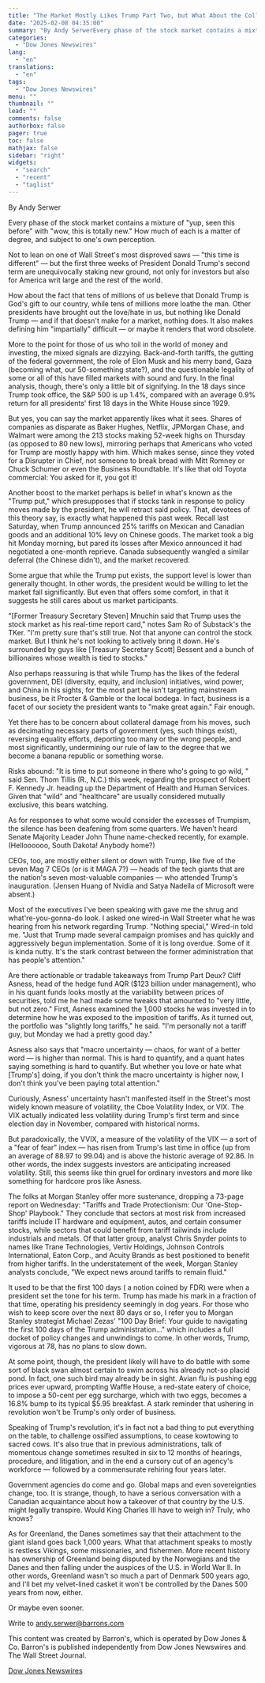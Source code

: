 ```yaml
---
title: "The Market Mostly Likes Trump Part Two, but What About the Collateral Damage? — Barrons.com"
date: "2025-02-08 04:35:00"
summary: "By Andy SerwerEvery phase of the stock market contains a mixture of \"yup, seen this before\" with \"wow, this is totally new.\" How much of each is a matter of degree, and subject to one's own perception.Not to lean on one of Wall Street's most disproved saws — \"this time..."
categories:
  - "Dow Jones Newswires"
lang:
  - "en"
translations:
  - "en"
tags:
  - "Dow Jones Newswires"
menu: ""
thumbnail: ""
lead: ""
comments: false
authorbox: false
pager: true
toc: false
mathjax: false
sidebar: "right"
widgets:
  - "search"
  - "recent"
  - "taglist"
---
```


By Andy Serwer

Every phase of the stock market contains a mixture of "yup, seen this before" with "wow, this is totally new." How much of each is a matter of degree, and subject to one's own perception.

Not to lean on one of Wall Street's most disproved saws — "this time is different" — but the first three weeks of President Donald Trump's second term are unequivocally staking new ground, not only for investors but also for America writ large and the rest of the world.

How about the fact that tens of millions of us believe that Donald Trump is God's gift to our country, while tens of millions more loathe the man. Other presidents have brought out the love/hate in us, but nothing like Donald Trump — and if that doesn't make for a market, nothing does. It also makes defining him "impartially" difficult — or maybe it renders that word obsolete.

More to the point for those of us who toil in the world of money and investing, the mixed signals are dizzying. Back-and-forth tariffs, the gutting of the federal government, the role of Elon Musk and his merry band, Gaza (becoming what, our 50-something state?), and the questionable legality of some or all of this have filled markets with sound and fury. In the final analysis, though, there's only a little bit of signifying. In the 18 days since Trump took office, the S&P 500 is up 1.4%, compared with an average 0.9% return for all presidents' first 18 days in the White House since 1929.

But yes, you can say the market apparently likes what it sees. Shares of companies as disparate as Baker Hughes, Netflix, JPMorgan Chase, and Walmart were among the 213 stocks making 52-week highs on Thursday (as opposed to 80 new lows), mirroring perhaps that Americans who voted for Trump are mostly happy with him. Which makes sense, since they voted for a Disrupter in Chief, not someone to break bread with Mitt Romney or Chuck Schumer or even the Business Roundtable. It's like that old Toyota commercial: You asked for it, you got it!

Another boost to the market perhaps is belief in what's known as the "Trump put," which presupposes that if stocks tank in response to policy moves made by the president, he will retract said policy. That, devotees of this theory say, is exactly what happened this past week. Recall last Saturday, when Trump announced 25% tariffs on Mexican and Canadian goods and an additional 10% levy on Chinese goods. The market took a big hit Monday morning, but pared its losses after Mexico announced it had negotiated a one-month reprieve. Canada subsequently wangled a similar deferral (the Chinese didn't), and the market recovered.

Some argue that while the Trump put exists, the support level is lower than generally thought. In other words, the president would be willing to let the market fall significantly. But even that offers some comfort, in that it suggests he still cares about us market participants.

"[Former Treasury Secretary Steven] Mnuchin said that Trump uses the stock market as his real-time report card," notes Sam Ro of Substack's the TKer. "I'm pretty sure that's still true. Not that anyone can control the stock market. But I think he's not looking to actively bring it down. He's surrounded by guys like [Treasury Secretary Scott] Bessent and a bunch of billionaires whose wealth is tied to stocks."

Also perhaps reassuring is that while Trump has the likes of the federal government, DEI (diversity, equity, and inclusion) initiatives, wind power, and China in his sights, for the most part he isn't targeting mainstream business, be it Procter & Gamble or the local bodega. In fact, business is a facet of our society the president wants to "make great again." Fair enough.

Yet there has to be concern about collateral damage from his moves, such as decimating necessary parts of government (yes, such things exist), reversing equality efforts, deporting too many or the wrong people, and most significantly, undermining our rule of law to the degree that we become a banana republic or something worse.

Risks abound: "It is time to put someone in there who's going to go wild, " said Sen. Thom Tillis (R., N.C.) this week, regarding the prospect of Robert F. Kennedy Jr. heading up the Department of Health and Human Services. Given that "wild" and "healthcare" are usually considered mutually exclusive, this bears watching.

As for responses to what some would consider the excesses of Trumpism, the silence has been deafening from some quarters. We haven't heard Senate Majority Leader John Thune name-checked recently, for example. (Helloooooo, South Dakota! Anybody home?)

CEOs, too, are mostly either silent or down with Trump, like five of the seven Mag 7 CEOs (or is it MAGA 7?) — heads of the tech giants that are the nation's seven most-valuable companies — who attended Trump's inauguration. (Jensen Huang of Nvidia and Satya Nadella of Microsoft were absent.)

Most of the executives I've been speaking with gave me the shrug and what're-you-gonna-do look. I asked one wired-in Wall Streeter what he was hearing from his network regarding Trump. "Nothing special," Wired-in told me. "Just that Trump made several campaign promises and has quickly and aggressively begun implementation. Some of it is long overdue. Some of it is kinda nutty. It's the stark contrast between the former administration that has people's attention."

Are there actionable or tradable takeaways from Trump Part Deux? Cliff Asness, head of the hedge fund AQR ($123 billion under management), who in his quant funds looks mostly at the variability between prices of securities, told me he had made some tweaks that amounted to "very little, but not zero." First, Asness examined the 1,000 stocks he was invested in to determine how he was exposed to the imposition of tariffs. As it turned out, the portfolio was "slightly long tariffs," he said. "I'm personally not a tariff guy, but Monday we had a pretty good day."

Asness also says that "macro uncertainty — chaos, for want of a better word — is higher than normal. This is hard to quantify, and a quant hates saying something is hard to quantify. But whether you love or hate what [Trump's] doing, if you don't think the macro uncertainty is higher now, I don't think you've been paying total attention."

Curiously, Asness' uncertainty hasn't manifested itself in the Street's most widely known measure of volatility, the Cboe Volatility Index, or VIX. The VIX actually indicated less volatility during Trump's first term and since election day in November, compared with historical norms.

But paradoxically, the VVIX, a measure of the volatility of the VIX — a sort of a "fear of fear" index — has risen from Trump's last time in office (up from an average of 88.97 to 99.04) and is above the historic average of 92.86. In other words, the index suggests investors are anticipating increased volatility. Still, this seems like thin gruel for ordinary investors and more like something for hardcore pros like Asness.

The folks at Morgan Stanley offer more sustenance, dropping a 73-page report on Wednesday: "Tariffs and Trade Protectionism: Our 'One-Stop-Shop' Playbook." They conclude that sectors at most risk from increased tariffs include IT hardware and equipment, autos, and certain consumer stocks, while sectors that could benefit from tariff tailwinds include industrials and metals. Of that latter group, analyst Chris Snyder points to names like Trane Technologies, Vertiv Holdings, Johnson Controls International, Eaton Corp., and Acuity Brands as best positioned to benefit from higher tariffs. In the understatement of the week, Morgan Stanley analysts conclude, "We expect news around tariffs to remain fluid."

It used to be that the first 100 days ( a notion coined by FDR) were when a president set the tone for his term. Trump has made his mark in a fraction of that time, operating his presidency seemingly in dog years. For those who wish to keep score over the next 80 days or so, I refer you to Morgan Stanley strategist Michael Zezas' "100 Day Brief: Your guide to navigating the first 100 days of the Trump administration..." which includes a full docket of policy changes and unwindings to come. In other words, Trump, vigorous at 78, has no plans to slow down.

At some point, though, the president likely will have to do battle with some sort of black swan almost certain to swim across his already not-so placid pond. In fact, one such bird may already be in sight. Avian flu is pushing egg prices ever upward, prompting Waffle House, a red-state eatery of choice, to impose a 50-cent per egg surcharge, which with two eggs, becomes a 16.8% bump to its typical $5.95 breakfast. A stark reminder that ushering in revolution won't be Trump's only order of business.

Speaking of Trump's revolution, it's in fact not a bad thing to put everything on the table, to challenge ossified assumptions, to cease kowtowing to sacred cows. It's also true that in previous administrations, talk of momentous change sometimes resulted in six to 12 months of hearings, procedure, and litigation, and in the end a cursory cut of an agency's workforce — followed by a commensurate rehiring four years later.

Government agencies do come and go. Global maps and even sovereignties change, too. It is strange, though, to have a serious conversation with a Canadian acquaintance about how a takeover of that country by the U.S. might legally transpire. Would King Charles III have to weigh in? Truly, who knows?

As for Greenland, the Danes sometimes say that their attachment to the giant island goes back 1,000 years. What that attachment speaks to mostly is restless Vikings, some missionaries, and fishermen. More recent history has ownership of Greenland being disputed by the Norwegians and the Danes and then falling under the auspices of the U.S. in World War II. In other words, Greenland wasn't so much a part of Denmark 500 years ago, and I'll bet my velvet-lined casket it won't be controlled by the Danes 500 years from now, either.

Or maybe even sooner.

Write to andy.serwer@barrons.com

This content was created by Barron's, which is operated by Dow Jones & Co. Barron's is published independently from Dow Jones Newswires and The Wall Street Journal.

[Dow Jones Newswires](https://www.tradingview.com/news/DJN_DN20250207009759:0/)
